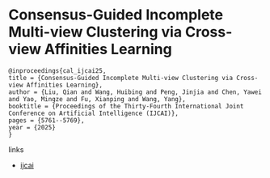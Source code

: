 # Consensus-Guided Incomplete Multi-view Clustering via Cross-view Affinities Learning

```
@inproceedings{cal_ijcai25,
title = {Consensus-Guided Incomplete Multi-view Clustering via Cross-view Affinities Learning},
author = {Liu, Qian and Wang, Huibing and Peng, Jinjia and Chen, Yawei and Yao, Mingze and Fu, Xianping and Wang, Yang},
booktitle = {Proceedings of the Thirty-Fourth International Joint Conference on Artificial Intelligence (IJCAI)},
pages = {5761--5769},
year = {2025}
}
```

links
- [ijcai](https://www.ijcai.org/proceedings/2025/641)

